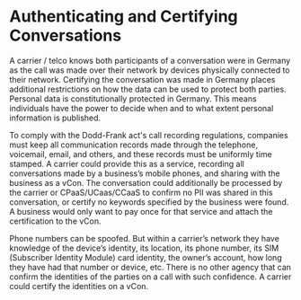 # Authenticating and Certifying Conversations

A carrier / telco knows both participants of a conversation were in Germany as the call was made over their network by devices physically connected to their network. Certifying the conversation was made in Germany places additional restrictions on how the data can be used to protect both parties. Personal data is constitutionally protected in Germany. This means individuals have the power to decide when and to what extent personal information is published.

To comply with the Dodd-Frank act's call recording regulations, companies must keep all communication records made through the telephone, voicemail, email, and others, and these records must be uniformly time stamped. A carrier could provide this as a service, recording all conversations made by a business’s mobile phones, and sharing with the business as a vCon. The conversation could additionally be processed by the carrier or CPaaS/UCaas/CCaaS to confirm no PII was shared in this conversation, or certify no keywords specified by the business were found. A business would only want to pay once for that service and attach the certification to the vCon.

Phone numbers can be spoofed. But within a carrier’s network they have knowledge of the device’s identity, its location, its phone number, its SIM (Subscriber Identity Module) card identity, the owner’s account, how long they have had that number or device, etc. There is no other agency that can confirm the identities of the parties on a call with such confidence. A carrier could certify the identities on a vCon.
